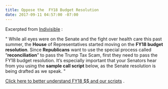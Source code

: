 ```yaml
---
title: Oppose the  FY18 Budget Resolution
date: 2017-09-11 04:57:00 -07:00
---
```


Excerpted from [Indivisible](https://www.indivisibleguide.com/) :

"  While all eyes were on the Senate and the fight over health care this past summer, the **House** of Representatives started moving on the **FY18 budget resolution**. Since **Republicans** want to use the special process called “**reconciliation**” to pass the Trump Tax Scam, first they need to pass the FY18 budget resolution. It’s especially important that your Senators hear from you using the **sample call script** below, as the Senate resolution is being drafted as we speak.  "

[Click here to better understand FY18 $$ and our scripts](https://www.indivisibleguide.com/resource/trump-tax-scam-step-1-budget-resolution/) .

